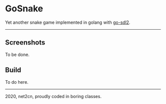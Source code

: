 # GoSnake
Yet another snake game implemented in golang with [go-sdl2](https://github.com/veandco/go-sdl2).

---

## Screenshots
To be done.

## Build
To do here.

---

2020, net2cn, proudly coded in boring classes.